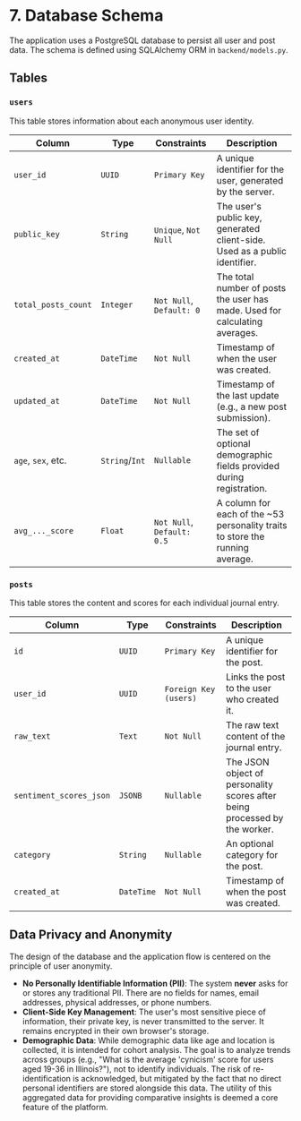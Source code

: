 # 7. Database Schema

The application uses a PostgreSQL database to persist all user and post data. The schema is defined using SQLAlchemy ORM in `backend/models.py`.

## Tables

### `users`

This table stores information about each anonymous user identity.

| Column                | Type          | Constraints              | Description                                                                 |
| --------------------- | ------------- | ------------------------ | --------------------------------------------------------------------------- |
| `user_id`             | `UUID`        | `Primary Key`            | A unique identifier for the user, generated by the server.                  |
| `public_key`          | `String`      | `Unique`, `Not Null`     | The user's public key, generated client-side. Used as a public identifier.  |
| `total_posts_count`   | `Integer`     | `Not Null`, `Default: 0` | The total number of posts the user has made. Used for calculating averages. |
| `created_at`          | `DateTime`    | `Not Null`               | Timestamp of when the user was created.                                     |
| `updated_at`          | `DateTime`    | `Not Null`               | Timestamp of the last update (e.g., a new post submission).                 |
| `age`, `sex`, etc.    | `String`/`Int`| `Nullable`               | The set of optional demographic fields provided during registration.        |
| `avg_..._score`       | `Float`       | `Not Null`, `Default: 0.5`| A column for each of the ~53 personality traits to store the running average. |

### `posts`

This table stores the content and scores for each individual journal entry.

| Column                  | Type          | Constraints              | Description                                                              |
| ----------------------- | ------------- | ------------------------ | ------------------------------------------------------------------------ |
| `id`                    | `UUID`        | `Primary Key`            | A unique identifier for the post.                                        |
| `user_id`               | `UUID`        | `Foreign Key (users)`    | Links the post to the user who created it.                               |
| `raw_text`              | `Text`        | `Not Null`               | The raw text content of the journal entry.                               |
| `sentiment_scores_json` | `JSONB`       | `Nullable`               | The JSON object of personality scores after being processed by the worker. |
| `category`              | `String`      | `Nullable`               | An optional category for the post.                                       |
| `created_at`            | `DateTime`    | `Not Null`               | Timestamp of when the post was created.                                  |

## Data Privacy and Anonymity

The design of the database and the application flow is centered on the principle of user anonymity.

*   **No Personally Identifiable Information (PII)**: The system **never** asks for or stores any traditional PII. There are no fields for names, email addresses, physical addresses, or phone numbers.
*   **Client-Side Key Management**: The user's most sensitive piece of information, their private key, is never transmitted to the server. It remains encrypted in their own browser's storage.
*   **Demographic Data**: While demographic data like age and location is collected, it is intended for cohort analysis. The goal is to analyze trends across groups (e.g., "What is the average 'cynicism' score for users aged 19-36 in Illinois?"), not to identify individuals. The risk of re-identification is acknowledged, but mitigated by the fact that no direct personal identifiers are stored alongside this data. The utility of this aggregated data for providing comparative insights is deemed a core feature of the platform.
